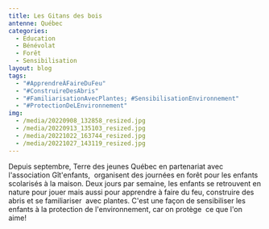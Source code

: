 ```yaml
---
title: Les Gitans des bois
antenne: Québec
categories:
  - Education
  - Bénévolat
  - Forêt
  - Sensibilisation
layout: blog
tags:
  - "#ApprendreÀFaireDuFeu"
  - "#ConstruireDesAbris"
  - "#FamiliarisationAvecPlantes; #SensibilisationEnvironnement"
  - "#ProtectionDeLEnvironnement"
img:
  - /media/20220908_132858_resized.jpg
  - /media/20220913_135103_resized.jpg
  - /media/20221022_163744_resized.jpg
  - /media/20221027_143119_resized.jpg
---
```

Depuis septembre, Terre des jeunes Québec en partenariat avec l'association Gît'enfants,  organisent des journées en forêt pour les enfants scolarisés à la maison. Deux jours par semaine, les enfants se retrouvent en nature pour jouer mais aussi pour apprendre à faire du feu, construire des abris et se familiariser  avec plantes. C'est une façon de sensibiliser les enfants à la protection de l'environnement, car on protège  ce que l'on aime!
